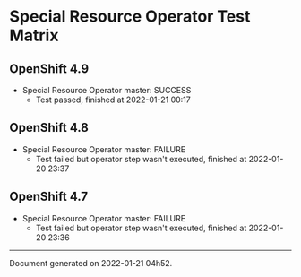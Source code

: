 
Special Resource Operator Test Matrix
=====================================

OpenShift 4.9
-------------



* Special Resource Operator master: SUCCESS
  - Test passed, finished at 2022-01-21 00:17

OpenShift 4.8
-------------



* Special Resource Operator master: FAILURE
  - Test failed but operator step wasn't executed, finished at 2022-01-20 23:37

OpenShift 4.7
-------------



* Special Resource Operator master: FAILURE
  - Test failed but operator step wasn't executed, finished at 2022-01-20 23:36

---
Document generated on 2022-01-21 04h52.
